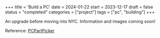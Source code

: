+++
title = 'Build a PC'
date = 2024-01-22
start = 2023-12-17
draft = false
status = "completed"
categories = ["project"]
tags = ["pc", "building"]
+++

An upgrade before moving into NYC.  Information and images coming soon!

Reference: [PCPartPicker](https://pcpartpicker.com/list/7RXgKX)